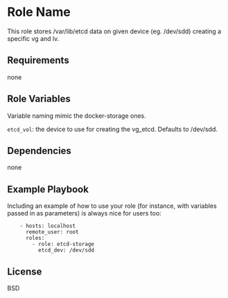 Role Name
=========

This role stores /var/lib/etcd data on given device (eg. /dev/sdd) creating a specific vg and lv. 

Requirements
------------

none

Role Variables
--------------

Variable naming mimic the docker-storage ones.

`etcd_vol`: the device to use for creating the vg_etcd. Defaults to /dev/sdd.


Dependencies
------------

none

Example Playbook
----------------

Including an example of how to use your role (for instance, with variables passed in as parameters) is always nice for users too:

        - hosts: localhost
          remote_user: root
          roles:
            - role: etcd-storage
              etcd_dev: /dev/sdd

License
-------

BSD


